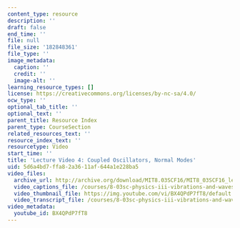 ```yaml
---
content_type: resource
description: ''
draft: false
end_time: ''
file: null
file_size: '182848361'
file_type: ''
image_metadata:
  caption: ''
  credit: ''
  image-alt: ''
learning_resource_types: []
license: https://creativecommons.org/licenses/by-nc-sa/4.0/
ocw_type: ''
optional_tab_title: ''
optional_text: ''
parent_title: Resource Index
parent_type: CourseSection
related_resources_text: ''
resource_index_text: ''
resourcetype: Video
start_time: ''
title: 'Lecture Video 4: Coupled Oscillators, Normal Modes'
uid: 5d6a4bd7-ffa8-2a36-11af-644a1e228ba5
video_files:
  archive_url: http://archive.org/download/MIT8.03SCF16/MIT8_03SCF16_lec04_300k.mp4
  video_captions_file: /courses/8-03sc-physics-iii-vibrations-and-waves-fall-2016/7766f5e78db1514d97f3aee01b0bd6d5_BX4QPdP7fT8.vtt
  video_thumbnail_file: https://img.youtube.com/vi/BX4QPdP7fT8/default.jpg
  video_transcript_file: /courses/8-03sc-physics-iii-vibrations-and-waves-fall-2016/8cf29ee7b66e94dab907bed2ce904575_BX4QPdP7fT8.pdf
video_metadata:
  youtube_id: BX4QPdP7fT8
---
```

